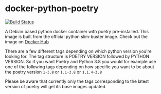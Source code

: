 # docker-python-poetry

[![Build Status](https://build.walbeck.it/api/badges/walbeck-it/docker-python-poetry/status.svg)](https://build.walbeck.it/walbeck-it/docker-python-poetry)

A Debian based python docker container with poetry pre-installed. This image is built from the official python slim-buster image. Check out the image on [Docker Hub](https://hub.docker.com/r/mwalbeck/python-poetry)

There are a few different tags depending on which python version you're looking for. The tag structure is POETRY VERSION followed by PYTHON VERSION. So if you want Poetry and Python 3.8 you would for example use one of the following tags depending on how specific you want to be about the poetry version ```1-3.8``` or ```1.1-3.8``` or ```1.1.4-3.8```

Please be aware that currently only the tags corresponding to the latest version of poetry will get its base images updated.
